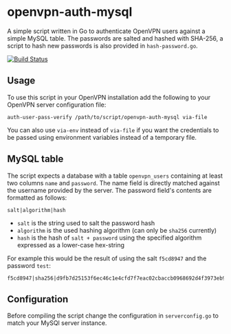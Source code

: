 openvpn-auth-mysql
==================

A simple script written in Go to authenticate OpenVPN users against a simple MySQL table. The passwords are salted and hashed with SHA-256, a script to hash new passwords is also provided in `hash-password.go`.

[![Build Status](https://travis-ci.org/xperimental/openvpn-auth-mysql.png)](https://travis-ci.org/xperimental/openvpn-auth-mysql)

Usage
-----

To use this script in your OpenVPN installation add the following to your OpenVPN server configuration file:

    auth-user-pass-verify /path/to/script/openvpn-auth-mysql via-file

You can also use `via-env` instead of `via-file` if you want the credentials to be passed using environment variables instead of a temporary file.

MySQL table
-----------

The script expects a database with a table `openvpn_users` containing at least two columns `name` and `password`. The name field is directly matched against the username provided by the server. The password field's contents are formatted as follows:

    salt|algorithm|hash

- `salt` is the string used to salt the password hash
- `algorithm` is the used hashing algorithm (can only be `sha256` currently)
- `hash` is the hash of `salt + password` using the specified algorithm expressed as a lower-case hex-string

For example this would be the result of using the salt `f5cd8947` and the password `test`:

    f5cd8947|sha256|d9fb7d25153f6ec46c1e4cfd7f7eac02cbaccb0968692d4f3973eb9febad8402

Configuration
-------------

Before compiling the script change the configuration in `serverconfig.go` to match your MySQl server instance.
